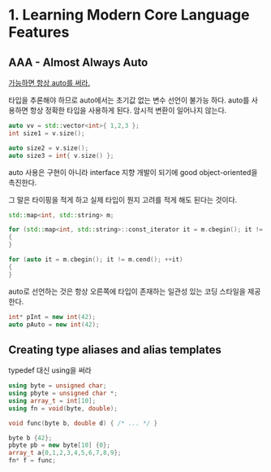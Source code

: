 # 1. Learning Modern Core Language Features
## AAA - Almost Always Auto
[가능하면 항상 auto를 써라.](Chapter1/AAA.cpp)

타입을 추론해야 하므로 auto에서는 초기값 없는 변수 선언이 불가능 하다.
auto를 사용하면 항상 정확한 타입을 사용하게 된다. 암시적 변환이 일어나지 않는다.

```C++
auto vv = std::vector<int>{ 1,2,3 };
int size1 = v.size();

auto size2 = v.size();
auto size3 = int{ v.size() };
```

auto 사용은 구현이 아니라 interface 지향 개발이 되기에 good object-oriented을 촉진한다.

그 말은 타이핑을 적게 하고 실제 타입이 뭔지 고려를 적게 해도 된다는 것이다.
```C++
std::map<int, std::string> m;

for (std::map<int, std::string>::const_iterator it = m.cbegin(); it != m.cend(); ++it)
{
}

for (auto it = m.cbegin(); it != m.cend(); ++it)
{
}
```

auto로 선언하는 것은 항상 오른쪽에 타입이 존재하는 일관성 있는 코딩 스타일을 제공한다.
```C++
int* pInt = new int(42);
auto pAuto = new int(42);
```

## Creating type aliases and alias templates
typedef 대신 using을 써라
```C++
using byte = unsigned char;
using pbyte = unsigned char *;
using array_t = int[10];
using fn = void(byte, double);

void func(byte b, double d) { /* ... */ }

byte b {42};
pbyte pb = new byte[10] {0};
array_t a{0,1,2,3,4,5,6,7,8,9};
fn* f = func;
```
